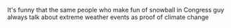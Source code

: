 It's funny that the same people who make fun of snowball in Congress guy always talk about extreme weather events as proof of climate change

